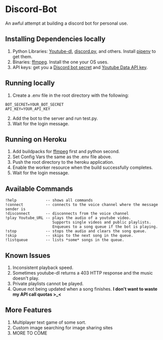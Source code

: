 # Discord-Bot
An awful attempt at building a discord bot for personal use.
## Installing Dependencies locally
1. Python Libraries: [Youtube-dl](http://ytdl-org.github.io/youtube-dl/), [discord.py](https://github.com/Rapptz/discord.py), and others. Install [pipenv](https://pipenv.pypa.io/en/latest/) to get them.
2. Binaries: [ffmpeg](https://ffmpeg.org/). Install the one your OS uses.
3. API keys: get you a [Discord bot secret](https://discord.com/developers/applications) and [Youtube Data API key](https://developers.google.com/youtube/v3). 
## Running locally
1. Create a .env file in the root directory with the following:
```
BOT_SECRET=YOUR_BOT_SECRET
API_KEY=YOUR_API_KEY
```
2. Add the bot to the server and run test.py.
3. Wait for the login message.
## Running on Heroku
1. Add buildpacks for [ffmpeg](https://github.com/jonathanong/heroku-buildpack-ffmpeg-latest.git) first and python second.
2. Set Config Vars the same as the .env file above.
3. Push the root directory to the heroku application.
4. Enable the worker resource when the build successfully completes.
5. Wait for the login message.  
## Available Commands
```
!help             -- shows all commands
!connect          -- connects to the voice channel where the message sender is
!disconnect       -- disconnects from the voice channel
!play Youtube_URL -- plays the audio of a youtube video. 
                     Supports single videos and public playlists. 
                     Enqueues to a song queue if the bot is playing.
!stop             -- stops the audio and clears the song queue.
!skip             -- skips to the next song in the queue.
!listqueue        -- lists *some* songs in the queue.
```
## Known Issues
1. Inconsistent playback speed.  
2. Sometimes youtube-dl returns a 403 HTTP response and the music doesn't play. 
3. Private playlists cannot be played.
4. Queue not being updated when a song finishes. **I don't want to waste my API call quotas >_<** 
## More Features
1. Multiplayer text game of some sort.
2. Custom image searching for image sharing sites
3. MORE TO COME

